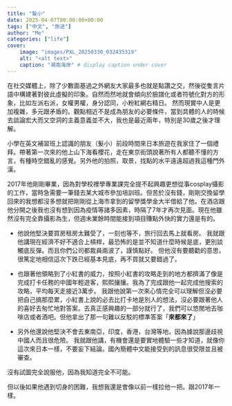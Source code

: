 ```yaml
---
title: "髮小"
date: 2025-04-07T00:00:00+00:00
tags: ["中文", "旅途"]
author: "Me"
categories: ["life"]
cover:
    image: "images/PXL_20250330_032435319"
    alt: "<alt text>"
    caption: "湘南海岸" # display caption under cover
---
```



在社交媒體上，除了少數面基過之外網友大家最多也就是點讚之交，然後從隻言片語中構建著對彼此虛擬的印象。自然而然地就會傾向於臉譜化或者符號化對方的形象，比如左派右派，女權男權，身分認同，小粉紅網右精日。
然而現實中人是更加複雜，多元跟矛盾的。觀點相近不是成為朋友的必要條件，當到具體的人的時候去談論宏大而又空洞的主義意義並不大，我也是最近兩年，特別是30歲之後才理解。

小學在英文補習班上認識的朋友（髮小）前段時間來日本旅遊在我家住了一個禮拜。帶著第一次來的他上山下海看櫻花，走在東京街頭說著所有人都聽不懂的方言，有種時空錯亂的感覺。另外他的拍照，取景，找點的水平遠遠超過我這種門外漢。

2017年他剛剛畢業，因為對學校裡學專業課完全提不起興趣更想從事cosplay攝影的工作，當時急需要一筆錢去某大城市參加培訓班。但苦於沒有錢，剛剛交換留學回來的我想都沒多想就把剛剛從上海市拿到的留學獎學金大半借給了他。在酒店跟他分開之後我也沒有想到因為疫情等諸多因素，時隔了7年才再次見面。現在他雖然沒有完全靠攝影為生，但週末業餘時間能接到項目賺點外快的實力還是有的。

- 他說他堅決要買房租房太難受了，一刻也等不，旅行回去馬上就看房。
我就跟他講現在經濟不好不適合上槓桿，最恐怖的是並不知道什麼時候是底，更別談觸底反彈。而且你們公司都裁員兩波了，謹慎點好。
但他沒有要聽勸的意思，很篤定地相信這次下跌已經基本見底，再不買就又要錯過了。

- 也跟著他領略到了小紅書的威力，按照小紅書的攻略走到的地方都擠滿了像是完成打卡任務的中國年輕遊客，熙熙攘攘。我為了完成跟他一起完成他搜索的攻略，平均每天走接近3萬步。
我跟他說第一次來心情完全可以理解但沒必要把自己搞那麼累，小紅書上說的必去比打卡地是別人的想法，沒必要跟著他人的喜好去匆忙地對答案。去真正感興趣的一部分就行了，我們可以悠閒地去咖啡店或者酒吧。但他拿出了那一句難以反駁的標準答案「**來都來了**」

- 另外他還說他堅決不會去東南亞，印度，香港，台灣等地，因為據說那邊歧視中國人而且很危險。
我就跟他講，有機會還是要實地體驗一些才知道，就像你這次來日本一樣，不要妄下結論。國內簡體中文能接受到的訊息很受限並且被審查。

沒有試圖完全說服他，因為我知道完全不可能。

但以後如果他遇到切身的困難，我想我還是會像以前一樣拉他一把。跟2017年一樣。